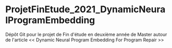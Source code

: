 # ProjetFinEtude_2021_DynamicNeuralProgramEmbedding
Dépôt Git pour le projet de Fin d'étude en deuxième année de Master autour de l'article &lt;&lt; Dynamic Neural Program Embedding For Program Repair >>
